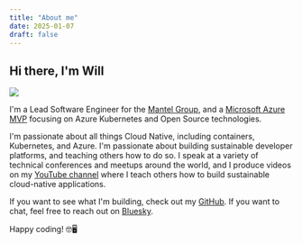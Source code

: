 ```yaml
---
title: "About me"
date: 2025-01-07
draft: false
---
```


## Hi there, I'm Will 

![](https://dev-to-uploads.s3.amazonaws.com/uploads/articles/oc7vgwo7tcb7juepgzcg.jpg)

I'm a Lead Software Engineer for the [Mantel Group](https://mantelgroup.com.au/), and a [Microsoft Azure MVP](https://mvp.microsoft.com/en-US/mvp/profile/19af723e-b1eb-4e25-acd5-55d145226ef3) focusing on Azure Kubernetes and Open Source technologies.

I'm passionate about all things Cloud Native, including containers, Kubernetes, and Azure. I'm passionate about building sustainable developer platforms, and teaching others how to do so. I speak at a variety of technical conferences and meetups around the world, and I produce videos on my [YouTube channel](https://www.youtube.com/@willvelida) where I teach others how to build sustainable cloud-native applications.

If you want to see what I'm building, check out my [GitHub](https://github.com/willvelida). If you want to chat, feel free to reach out on [Bluesky](https://bsky.app/profile/willvelida.com).

Happy coding! 🤓🖥️
